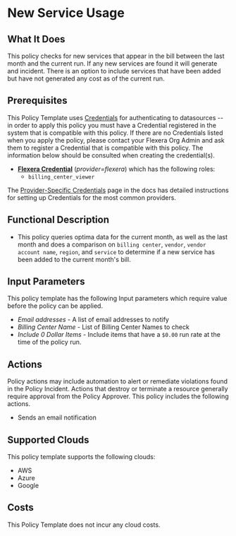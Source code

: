 # New Service Usage

## What It Does

This policy checks for new services that appear in the bill between the last month and the current run. If any new services are found it will generate and incident. There is an option to include services that have been added but have not generated any cost as of the current run.

## Prerequisites
This Policy Template uses [Credentials](https://docs.flexera.com/flexera/EN/Automation/ManagingCredentialsExternal.htm) for authenticating to datasources -- in order to apply this policy you must have a Credential registered in the system that is compatible with this policy. If there are no Credentials listed when you apply the policy, please contact your Flexera Org Admin and ask them to register a Credential that is compatible with this policy. The information below should be consulted when creating the credential(s).

- [**Flexera Credential**](https://docs.flexera.com/flexera/EN/Automation/ProviderCredentials.htm#Flexera) (*provider=flexera*) which has the following roles:
  - `billing_center_viewer`

The [Provider-Specific Credentials](https://docs.flexera.com/flexera/EN/Automation/ProviderCredentials.htm) page in the docs has detailed instructions for setting up Credentials for the most common providers.

## Functional Description

- This policy queries optima data for the current month, as well as the last month and does a comparison on `billing center`, `vendor`, `vendor account name`, `region`, and `service` to determine if a new service has been added to the current month's bill.

## Input Parameters

This policy template has the following Input parameters which require value before the policy can be applied.

- *Email addresses* - A list of email addresses to notify
- *Billing Center Name* - List of Billing Center Names to check
- *Include 0 Dollar Items* - Include items that have a `$0.00` run rate at the time of the policy run.

## Actions

Policy actions may include automation to alert or remediate violations found in the Policy Incident. Actions that destroy or terminate a resource generally require approval from the Policy Approver. This policy includes the following actions.

- Sends an email notification

## Supported Clouds

This policy template supports the following clouds:

- AWS
- Azure
- Google

## Costs

This Policy Template does not incur any cloud costs.

